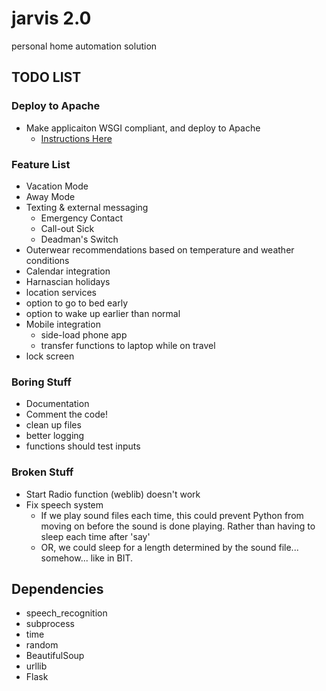 # jarvis 2.0
personal home automation solution

## TODO LIST

### Deploy to Apache
* Make applicaiton WSGI compliant, and deploy to Apache
   * [Instructions Here](http://csparpa.github.io/blog/2013/03/how-to-deploy-flask-applications-to-apache-webserver.html)

### Feature List
* Vacation Mode
* Away Mode
* Texting & external messaging
   * Emergency Contact
   * Call-out Sick
   * Deadman's Switch
* Outerwear recommendations based on temperature and weather conditions
* Calendar integration
* Harnascian holidays
* location services
* option to go to bed early
* option to wake up earlier than normal
* Mobile integration
   * side-load phone app
   * transfer functions to laptop while on travel
* lock screen

### Boring Stuff
* Documentation
* Comment the code!
* clean up files
* better logging
* functions should test inputs

### Broken Stuff
* Start Radio function (weblib) doesn't work
* Fix speech system
   * If we play sound files each time, this could prevent Python from moving on before the sound is done playing. Rather than having to sleep each time after 'say'
   * OR, we could sleep for a length determined by the sound file... somehow... like in BIT.

## Dependencies
* speech_recognition
* subprocess
* time
* random
* BeautifulSoup
* urllib
* Flask

